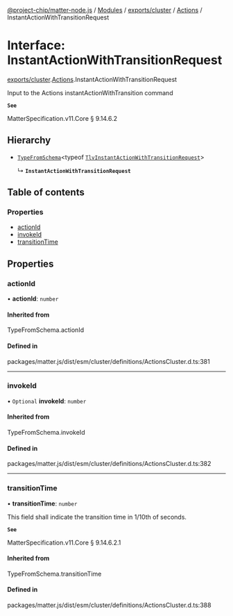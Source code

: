 [@project-chip/matter-node.js](../README.md) / [Modules](../modules.md) / [exports/cluster](../modules/exports_cluster.md) / [Actions](../modules/exports_cluster.Actions.md) / InstantActionWithTransitionRequest

# Interface: InstantActionWithTransitionRequest

[exports/cluster](../modules/exports_cluster.md).[Actions](../modules/exports_cluster.Actions.md).InstantActionWithTransitionRequest

Input to the Actions instantActionWithTransition command

**`See`**

MatterSpecification.v11.Core § 9.14.6.2

## Hierarchy

- [`TypeFromSchema`](../modules/exports_tlv.md#typefromschema)\<typeof [`TlvInstantActionWithTransitionRequest`](../modules/exports_cluster.Actions.md#tlvinstantactionwithtransitionrequest)\>

  ↳ **`InstantActionWithTransitionRequest`**

## Table of contents

### Properties

- [actionId](exports_cluster.Actions.InstantActionWithTransitionRequest.md#actionid)
- [invokeId](exports_cluster.Actions.InstantActionWithTransitionRequest.md#invokeid)
- [transitionTime](exports_cluster.Actions.InstantActionWithTransitionRequest.md#transitiontime)

## Properties

### actionId

• **actionId**: `number`

#### Inherited from

TypeFromSchema.actionId

#### Defined in

packages/matter.js/dist/esm/cluster/definitions/ActionsCluster.d.ts:381

___

### invokeId

• `Optional` **invokeId**: `number`

#### Inherited from

TypeFromSchema.invokeId

#### Defined in

packages/matter.js/dist/esm/cluster/definitions/ActionsCluster.d.ts:382

___

### transitionTime

• **transitionTime**: `number`

This field shall indicate the transition time in 1/10th of seconds.

**`See`**

MatterSpecification.v11.Core § 9.14.6.2.1

#### Inherited from

TypeFromSchema.transitionTime

#### Defined in

packages/matter.js/dist/esm/cluster/definitions/ActionsCluster.d.ts:388
